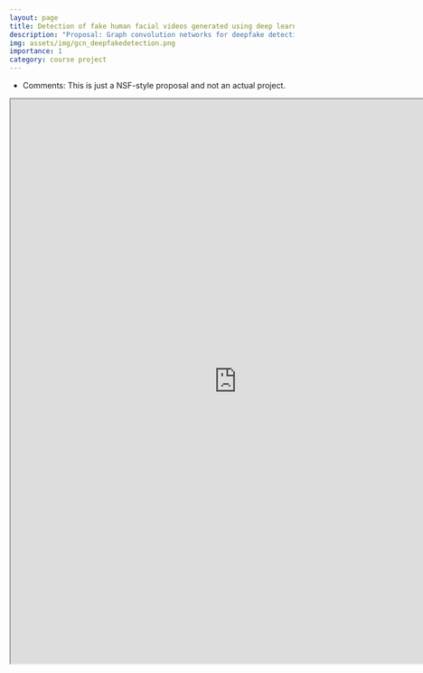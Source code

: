 ```yaml
---
layout: page
title: Detection of fake human facial videos generated using deep learning techniques
description: "Proposal: Graph convolution networks for deepfake detection"
img: assets/img/gcn_deepfakedetection.png
importance: 1
category: course project
---
```


- Comments: This is just a NSF-style proposal and not an actual project.
<iframe src="https://drive.google.com/file/d/1yjWvQ0zme0o8PhmVao4CGcpPQg2wNj-c/preview" width="800" height="1000" allow="autoplay"></iframe>

